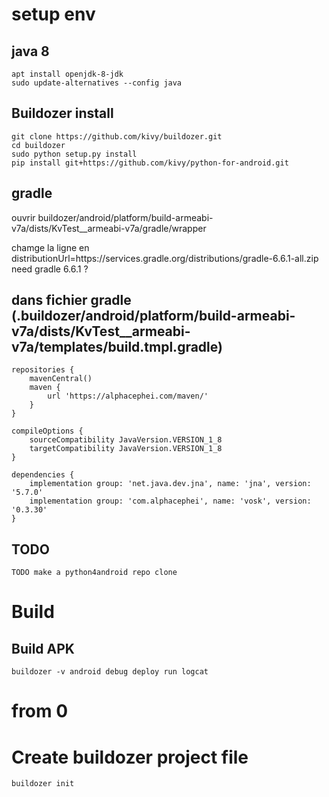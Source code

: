 # setup env
## java 8
```
apt install openjdk-8-jdk
sudo update-alternatives --config java
```
## Buildozer install
 
 ```
git clone https://github.com/kivy/buildozer.git
cd buildozer
sudo python setup.py install
pip install git+https://github.com/kivy/python-for-android.git
```

## gradle

 
ouvrir buildozer/android/platform/build-armeabi-v7a/dists/KvTest__armeabi-v7a/gradle/wrapper

chamge la ligne en distributionUrl=https\://services.gradle.org/distributions/gradle-6.6.1-all.zip
need gradle 6.6.1 ?
 

## dans fichier gradle (.buildozer/android/platform/build-armeabi-v7a/dists/KvTest__armeabi-v7a/templates/build.tmpl.gradle)

```
repositories {
    mavenCentral()
    maven {
        url 'https://alphacephei.com/maven/'
    }
}

compileOptions {
    sourceCompatibility JavaVersion.VERSION_1_8
    targetCompatibility JavaVersion.VERSION_1_8
}

dependencies {
    implementation group: 'net.java.dev.jna', name: 'jna', version: '5.7.0'
    implementation group: 'com.alphacephei', name: 'vosk', version: '0.3.30'
}
```

## TODO

```
TODO make a python4android repo clone
```

# Build
## Build APK

```
buildozer -v android debug deploy run logcat
```


# from 0
#  Create buildozer project file
```
buildozer init
```